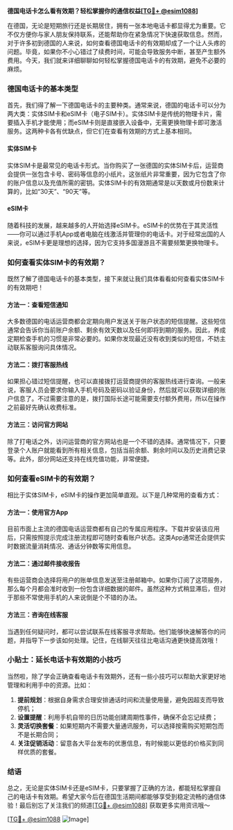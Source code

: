 **德国电话卡怎么看有效期？轻松掌握你的通信权益[[TG💪+ @esim1088](https://t.me/s/esim1088)]**

在德国，无论是短期旅行还是长期居住，拥有一张本地电话卡都显得尤为重要。它不仅方便你与家人朋友保持联系，还能帮助你在紧急情况下快速获取信息。然而，对于许多初到德国的人来说，如何查看德国电话卡的有效期却成了一个让人头疼的问题。毕竟，如果你不小心错过了续费时间，可能会导致服务中断，甚至产生额外费用。今天，我们就来详细聊聊如何轻松掌握德国电话卡的有效期，避免不必要的麻烦。

### 德国电话卡的基本类型

首先，我们得了解一下德国电话卡的主要种类。通常来说，德国的电话卡可以分为两大类：实体SIM卡和eSIM卡（电子SIM卡）。实体SIM卡是传统的物理卡片，需要插入手机才能使用；而eSIM卡则是直接嵌入设备中，无需更换物理卡即可激活服务。这两种卡各有优缺点，但它们在查看有效期的方式上基本相同。

#### 实体SIM卡

实体SIM卡是最常见的电话卡形式。当你购买了一张德国的实体SIM卡后，运营商会提供一张包含卡号、密码等信息的小纸片。这张纸片非常重要，因为它包含了你的账户信息以及充值所需的密钥。实体SIM卡的有效期通常是以天数或月份数来计算的，比如“30天”、“90天”等。

#### eSIM卡

随着科技的发展，越来越多的人开始选择eSIM卡。eSIM卡的优势在于其灵活性——你可以通过手机App或者电脑在线激活并管理你的电话卡。对于经常出国的人来说，eSIM卡更是理想的选择，因为它支持多国漫游且不需要频繁更换物理卡。

### 如何查看实体SIM卡的有效期？

既然了解了德国电话卡的基本类型，接下来就让我们具体看看如何查看实体SIM卡的有效期吧！

#### 方法一：查看短信通知

大多数德国的电话运营商都会定期向用户发送关于账户状态的短信提醒。这些短信通常会告诉你当前账户余额、剩余有效天数以及任何即将到期的服务。因此，养成定期检查手机的习惯是非常必要的。如果你发现最近没有收到类似的短信，不妨主动联系客服询问具体情况。

#### 方法二：拨打客服热线

如果担心错过短信提醒，也可以直接拨打运营商提供的客服热线进行查询。一般来说，客服人员会要求你输入手机号码及密码以验证身份，然后就可以获取详细的账户信息了。不过需要注意的是，拨打国际长途可能需要支付额外费用，所以在操作之前最好先确认收费标准。

#### 方法三：访问官方网站

除了打电话之外，访问运营商的官方网站也是一个不错的选择。通常情况下，只要登录个人账户就能看到所有相关信息，包括当前余额、剩余时间以及历史消费记录等。此外，部分网站还支持在线充值功能，非常便捷。

### 如何查看eSIM卡的有效期？

相比于实体SIM卡，eSIM卡的操作更加简单直观。以下是几种常用的查看方式：

#### 方法一：使用官方App

目前市面上主流的德国电话运营商都有自己的专属应用程序。下载并安装该应用后，只需按照提示完成注册流程即可随时查看账户状态。这类App通常还会提供实时数据流量消耗情况、通话分钟数等实用信息。

#### 方法二：通过邮件接收报告

有些运营商会选择将用户的账单信息发送至注册邮箱中。如果你订阅了这项服务，那么每个月都会准时收到一份包含详细数据的邮件。虽然这种方式稍显滞后，但对于那些不常使用手机的人来说倒是个不错的办法。

#### 方法三：咨询在线客服

当遇到任何疑问时，都可以尝试联系在线客服寻求帮助。他们能够快速解答你的问题，并指导下一步该如何处理。记住，在线聊天往往比电话沟通更快捷高效哦！

### 小贴士：延长电话卡有效期的小技巧

当然啦，除了学会正确查看电话卡有效期外，还有一些小技巧可以帮助大家更好地管理和利用手中的资源。比如：

1. **提前规划**：根据自身需求合理安排通话时间和流量使用量，避免因超支而导致停机；
2. **设置提醒**：利用手机自带的日历功能创建周期性事件，确保不会忘记续费；
3. **灵活切换套餐**：如果短期内不需要大量通讯服务，可以选择按需购买短期包而不是长期合同；
4. **关注促销活动**：留意各大平台发布的优惠信息，有时候能以更低的价格买到同样优质的套餐。

### 结语

总之，无论是实体SIM卡还是eSIM卡，只要掌握了正确的方法，都能轻松掌握自己的电话卡有效期。希望大家今后在德国生活期间都能够享受到稳定流畅的通信体验！最后别忘了关注我们的频道[[TG💪+ @esim1088](https://t.me/s/esim1088)] 获取更多实用资讯哦～ 

[[TG💪+ @esim1088](https://t.me/s/esim1088) ![Image](https://i.postimg.cc/4NQfJmqS/Snipaste-2025-05-13-00-14-12.png)]